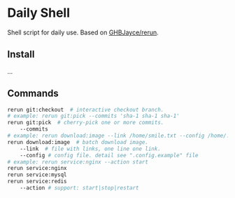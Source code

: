 
# Daily Shell

Shell script for daily use. Based on [GHBJayce/rerun](https://github.com/GHBJayce/rerun).

## Install

...

## Commands

```BASH
rerun git:checkout  # interactive checkout branch.
# example: rerun git:pick --commits 'sha-1 sha-1 sha-1'
rerun git:pick  # cherry-pick one or more commits.
    --commits
# example: rerun download:image --link /home/smile.txt --config /home/.config
rerun download:image  # batch download image.
    --link  # file with links, one line one link.
    --config # config file. detail see ".config.example" file
# example: rerun service:nginx --action start
rerun service:nginx
rerun service:mysql
rerun service:redis
    --action # support: start|stop|restart
```